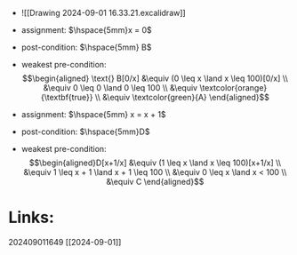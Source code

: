 - ![[Drawing 2024-09-01 16.33.21.excalidraw]]
- assignment: $\hspace{5mm}x = 0$  
- post-condition: $\hspace{5mm} B$
- weakest pre-condition:
$$\begin{aligned} \text{} B[0/x] &\equiv (0 \leq x \land x \leq 100)[0/x] \\ &\equiv 0 \leq 0 \land 0 \leq 100 \\ &\equiv \textcolor{orange}{\textbf{true}} \\ &\equiv \textcolor{green}{A} \end{aligned}$$

- assignment: $\hspace{5mm} x = x + 1$
- post-condition: $\hspace{5mm}D$
- weakest pre-condition: 
$$\begin{aligned}D[x+1/x] &\equiv (1 \leq x \land x \leq 100)[x+1/x] \\ &\equiv 1 \leq x + 1 \land x + 1 \leq 100 \\ &\equiv 0 \leq x \land x < 100 \\ &\equiv C \end{aligned}$$

# Links: 

202409011649
[[2024-09-01]]